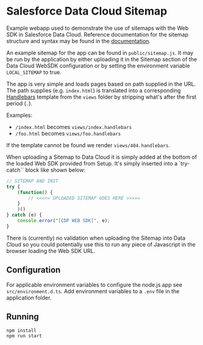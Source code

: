 # Salesforce Data Cloud Sitemap
Example webapp used to demonstrate the use of sitemaps with the Web SDK in Salesforce Data Cloud. Reference documentation for the sitemap structure and syntax may be found in the [documentation](https://developer.salesforce.com/docs/atlas.en-us.c360a_api.meta/c360a_api/c360a_api_sitemap.htm).

An example sitemap for the app can be found in `public/sitemap.js`. It may be run by the application by either uploading it in the Sitemap section of the Data Cloud WebSDK configuration or by setting the environment variable `LOCAL_SITEMAP` to true. 

The app is very simple and loads pages based on path supplied in the URL. The path supplies (e.g. `index.html`) is translated into a corresponding [Handlebars](https://handlebarsjs.com/) template from the `views` folder by stripping what's after the first period (`.`). 

Examples: 
* `/index.html` becomes `views/index.handlebars`
* `/foo.html` becomes `views/foo.handlebars`

If the template cannot be found we render `views/404.handlebars`.

When uploading a Sitemap to Data Cloud it is simply added at the bottom of the loaded Web SDK provided from Setup. It's simply inserted into a `try-catch`` block like shown below:
``` javascript
// SITEMAP AND INIT
try {
    (function() {
        // <<<<< UPLOADED SITEMAP GOES HERE >>>>>
    }
    )()
} catch (e) {
    console.error("[CDP WEB SDK]", e);
}
```
There is (currently) no validation when uploading the Sitemap into Data Cloud so you could potentially use this to run any piece of Javascript in the browser loading the Web SDK URL.

## Configuration
For applicable environment variables to configure the node.js app see `src/environment.d.ts`. Add environment variables 
to a `.env` file in the application folder.

## Running
```
npm install
npm run start
```
